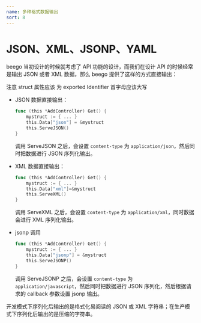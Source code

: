 ```yaml
---
name: 多种格式数据输出
sort: 8
---
```


# JSON、XML、JSONP、YAML

beego 当初设计的时候就考虑了 API 功能的设计，而我们在设计 API 的时候经常是输出 JSON 或者 XML 数据，那么 beego 提供了这样的方式直接输出：

注意 struct 属性应该 为 exported Identifier
首字母应该大写
- JSON 数据直接输出：

	```go
	func (this *AddController) Get() {
		mystruct := { ... }
		this.Data["json"] = &mystruct
		this.ServeJSON()
	}
	```
	调用 ServeJSON 之后，会设置 `content-type` 为 `application/json`，然后同时把数据进行 JSON 序列化输出。

- XML 数据直接输出：

	```go
	func (this *AddController) Get() {
		mystruct := { ... }
		this.Data["xml"]=&mystruct
		this.ServeXML()
	}
	```
	调用 ServeXML 之后，会设置 `content-type` 为 `application/xml`，同时数据会进行 XML 序列化输出。

- jsonp 调用

	```go
	func (this *AddController) Get() {
		mystruct := { ... }
		this.Data["jsonp"] = &mystruct
		this.ServeJSONP()
	}
	```
	调用 ServeJSONP 之后，会设置 `content-type` 为 `application/javascript`，然后同时把数据进行 JSON 序列化，然后根据请求的 callback 参数设置 jsonp 输出。


开发模式下序列化后输出的是格式化易阅读的 JSON 或 XML 字符串；在生产模式下序列化后输出的是压缩的字符串。
